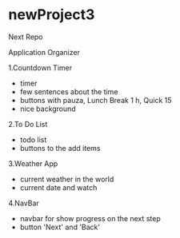 # newProject3
Next Repo

Application Organizer

1.Countdown Timer

  - timer
  - few sentences about the time
  - buttons with pauza, Lunch Break 1 h, Quick 15
  - nice background

2.To Do List

  - todo list
  - buttons to the add items

3.Weather App

  - current weather in the world
  - current date and watch

4.NavBar

   - navbar for show progress on the next step
   - button 'Next' and 'Back'
